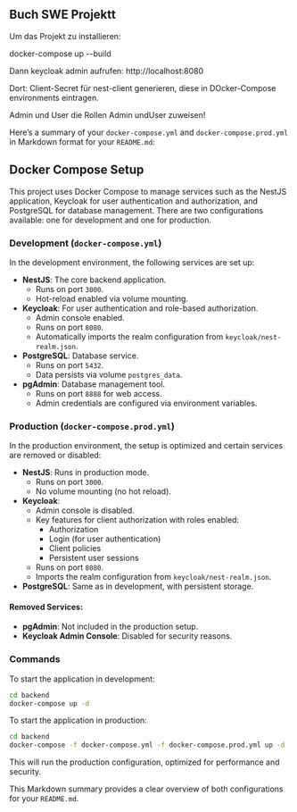 ## Buch SWE Projektt

Um das Projekt zu installieren:

docker-compose up --build

Dann keycloak admin aufrufen: http://localhost:8080

Dort:
Client-Secret für nest-client generieren, diese in DOcker-Compose environments eintragen.

Admin und User die Rollen Admin undUser zuweisen!

Here’s a summary of your `docker-compose.yml` and `docker-compose.prod.yml` in Markdown format for your `README.md`:

## Docker Compose Setup

This project uses Docker Compose to manage services such as the NestJS application, Keycloak for user authentication and authorization, and PostgreSQL for database management. There are two configurations available: one for development and one for production.

### Development (`docker-compose.yml`)

In the development environment, the following services are set up:

- **NestJS**: The core backend application.
  - Runs on port `3000`.
  - Hot-reload enabled via volume mounting.
- **Keycloak**: For user authentication and role-based authorization.
  - Admin console enabled.
  - Runs on port `8080`.
  - Automatically imports the realm configuration from `keycloak/nest-realm.json`.
- **PostgreSQL**: Database service.
  - Runs on port `5432`.
  - Data persists via volume `postgres_data`.
- **pgAdmin**: Database management tool.
  - Runs on port `8888` for web access.
  - Admin credentials are configured via environment variables.

### Production (`docker-compose.prod.yml`)

In the production environment, the setup is optimized and certain services are removed or disabled:

- **NestJS**: Runs in production mode.
  - Runs on port `3000`.
  - No volume mounting (no hot reload).
- **Keycloak**: 
  - Admin console is disabled.
  - Key features for client authorization with roles enabled:
    - Authorization
    - Login (for user authentication)
    - Client policies
    - Persistent user sessions
  - Runs on port `8080`.
  - Imports the realm configuration from `keycloak/nest-realm.json`.
- **PostgreSQL**: Same as in development, with persistent storage.

#### Removed Services:
- **pgAdmin**: Not included in the production setup.
- **Keycloak Admin Console**: Disabled for security reasons.

### Commands

To start the application in development:

```bash
cd backend
docker-compose up -d
```

To start the application in production:

```bash
cd backend
docker-compose -f docker-compose.yml -f docker-compose.prod.yml up -d
```

This will run the production configuration, optimized for performance and security.


This Markdown summary provides a clear overview of both configurations for your `README.md`.